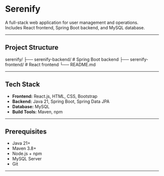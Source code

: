 # Serenify

A full-stack web application for user management and operations.  
Includes React frontend, Spring Boot backend, and MySQL database.

---

## Project Structure

serenify/
├── serenify-backend/ # Spring Boot backend
├── serenify-frontend/ # React frontend
└── README.md

---

## Tech Stack

- **Frontend:** React.js, HTML, CSS, Bootstrap
- **Backend:** Java 21, Spring Boot, Spring Data JPA
- **Database:** MySQL
- **Build Tools:** Maven, npm

---

## Prerequisites

- Java 21+
- Maven 3.8+
- Node.js + npm
- MySQL Server
- Git

---

